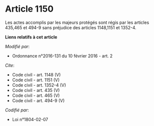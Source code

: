 # Article 1150

Les actes accomplis par les majeurs protégés sont régis par les articles 435,465 et 494-9 sans préjudice des articles
1148,1151 et 1352-4.

**Liens relatifs à cet article**

_Modifié par_:

  - Ordonnance n°2016-131 du 10 février 2016 - art. 2

_Cite_:

  - Code civil - art. 1148 (V)
  - Code civil - art. 1151 (V)
  - Code civil - art. 1352-4 (V)
  - Code civil - art. 435 (V)
  - Code civil - art. 465 (V)
  - Code civil - art. 494-9 (V)

_Codifié par_:

  - Loi n°1804-02-07
